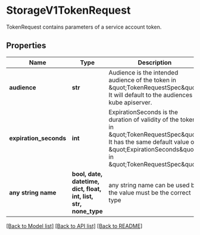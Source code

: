 # StorageV1TokenRequest

TokenRequest contains parameters of a service account token.

## Properties
Name | Type | Description | Notes
------------ | ------------- | ------------- | -------------
**audience** | **str** | Audience is the intended audience of the token in \&quot;TokenRequestSpec\&quot;. It will default to the audiences of kube apiserver. | 
**expiration_seconds** | **int** | ExpirationSeconds is the duration of validity of the token in \&quot;TokenRequestSpec\&quot;. It has the same default value of \&quot;ExpirationSeconds\&quot; in \&quot;TokenRequestSpec\&quot;. | [optional] 
**any string name** | **bool, date, datetime, dict, float, int, list, str, none_type** | any string name can be used but the value must be the correct type | [optional]

[[Back to Model list]](../README.md#documentation-for-models) [[Back to API list]](../README.md#documentation-for-api-endpoints) [[Back to README]](../README.md)


